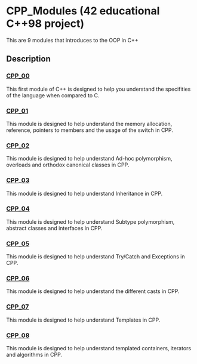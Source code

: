 # CPP_Modules (42 educational C++98 project)
This are 9 modules that introduces to the OOP in C++
## Description
### [CPP_00](https://github.com/andreymp/CPP_Modules/tree/main/CPP_00)
This first module of C++ is designed to help you understand the specifities of the language when compared to C.
### [CPP_01](https://github.com/andreymp/CPP_Modules/tree/main/CPP_01)
This module is designed to help understand the memory allocation, reference, pointers to members and the usage of the switch in CPP.
### [CPP_02](https://github.com/andreymp/CPP_Modules/tree/main/CPP_02)
This module is designed to help understand Ad-hoc polymorphism, overloads and orthodox canonical classes in CPP.
### [CPP_03](https://github.com/andreymp/CPP_Modules/tree/main/CPP_03)
This module is designed to help understand Inheritance in CPP.
### [CPP_04](https://github.com/andreymp/CPP_Modules/tree/main/CPP_04)
This module is designed to help understand Subtype polymorphism, abstract classes and interfaces in CPP.
### [CPP_05](https://github.com/andreymp/CPP_Modules/tree/main/CPP_05)
This module is designed to help understand Try/Catch and Exceptions in CPP.
### [CPP_06](https://github.com/andreymp/CPP_Modules/tree/main/CPP_06)
This module is designed to help understand the different casts in CPP.
### [CPP_07](https://github.com/andreymp/CPP_Modules/tree/main/CPP_07)
This module is designed to help understand Templates in CPP.
### [CPP_08](https://github.com/andreymp/CPP_Modules/tree/main/CPP_08)
This module is designed to help understand templated containers, iterators and algorithms in CPP.
